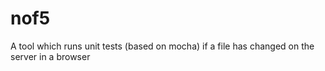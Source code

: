 nof5
====

A tool which runs unit tests (based on mocha) if a file has changed on the server in a browser